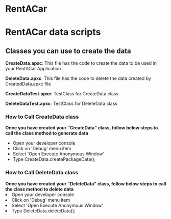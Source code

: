 # RentACar
<h1>RentACar data scripts</h1>

<h2>Classes you can use to create the data</h2>
<strong>CreateData.apxc</strong>: This file has the code to create the data to be used in your RentACar Application
<p><strong>DeleteData.apxc</strong>: This file has the code to delete the data created by CreatedData.apxc file</p>
<p><strong>CreateDataTest.apxc</strong>: TestClass for CreateData class</p>
<p><strong>DeleteDataTest.apxc</strong>: TestClass for DeleteData class</p>

<h3>How to Call CreateData class</h3>
<strong>Once you have created your "CreateData" class, follow below steps to call the class method to generate data</strong>
<ul>
<li> Open your developer console
<li> Click on 'Debug' menu item
<li> Select 'Open Execute Anonymous Window'
<li> Type CreateData.createPackageData();
</ul>

<h3>How to Call DeleteData class</h3>
<strong>Once you have created your "DeleteData" class, follow below steps to call the class method to delete data</strong>
<li> Open your developer console</li>
<li> Click on 'Debug' menu item</li>
<li> Select 'Open Execute Anonymous Window'</li>
<li> Type DeleteData.deleteData();</li>
</ul>
